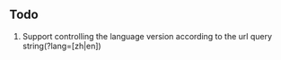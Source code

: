 ## Todo

1. Support controlling the language version according to the url query string(?lang=[zh|en]) 